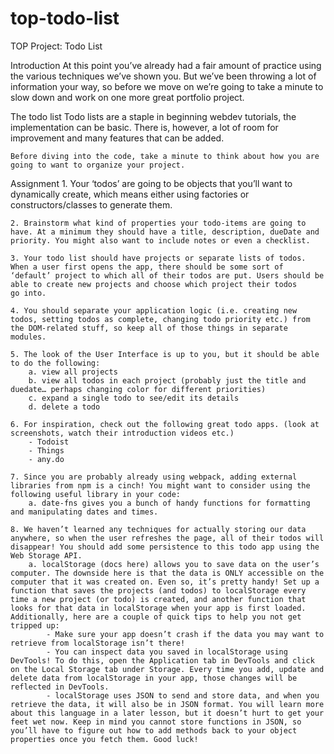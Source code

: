 # top-todo-list
TOP Project: Todo List


Introduction
    At this point you’ve already had a fair amount of practice using the various techniques we’ve shown you. But we’ve been throwing a lot of information your way, so before we move on we’re going to take a minute to slow down and work on one more great portfolio project.

The todo list
    Todo lists are a staple in beginning webdev tutorials, the implementation can be basic. There is, however, a lot of room for improvement and many features that can be added.

    Before diving into the code, take a minute to think about how you are going to want to organize your project.

Assignment
    1. Your ‘todos’ are going to be objects that you’ll want to dynamically create, which means either using factories or constructors/classes to generate them.

    2. Brainstorm what kind of properties your todo-items are going to have. At a minimum they should have a title, description, dueDate and priority. You might also want to include notes or even a checklist.

    3. Your todo list should have projects or separate lists of todos. When a user first opens the app, there should be some sort of ‘default’ project to which all of their todos are put. Users should be able to create new projects and choose which project their todos
    go into.

    4. You should separate your application logic (i.e. creating new todos, setting todos as complete, changing todo priority etc.) from the DOM-related stuff, so keep all of those things in separate modules.

    5. The look of the User Interface is up to you, but it should be able to do the following:
        a. view all projects
        b. view all todos in each project (probably just the title and duedate… perhaps changing color for different priorities)
        c. expand a single todo to see/edit its details
        d. delete a todo

    6. For inspiration, check out the following great todo apps. (look at screenshots, watch their introduction videos etc.)
        - Todoist
        - Things
        - any.do

    7. Since you are probably already using webpack, adding external libraries from npm is a cinch! You might want to consider using the following useful library in your code:
        a. date-fns gives you a bunch of handy functions for formatting and manipulating dates and times.

    8. We haven’t learned any techniques for actually storing our data anywhere, so when the user refreshes the page, all of their todos will disappear! You should add some persistence to this todo app using the Web Storage API.
        a. localStorage (docs here) allows you to save data on the user’s computer. The downside here is that the data is ONLY accessible on the computer that it was created on. Even so, it’s pretty handy! Set up a function that saves the projects (and todos) to localStorage every time a new project (or todo) is created, and another function that looks for that data in localStorage when your app is first loaded. Additionally, here are a couple of quick tips to help you not get tripped up:
            - Make sure your app doesn’t crash if the data you may want to retrieve from localStorage isn’t there!
            - You can inspect data you saved in localStorage using DevTools! To do this, open the Application tab in DevTools and click on the Local Storage tab under Storage. Every time you add, update and delete data from localStorage in your app, those changes will be reflected in DevTools.
            - localStorage uses JSON to send and store data, and when you retrieve the data, it will also be in JSON format. You will learn more about this language in a later lesson, but it doesn’t hurt to get your feet wet now. Keep in mind you cannot store functions in JSON, so you’ll have to figure out how to add methods back to your object properties once you fetch them. Good luck!

